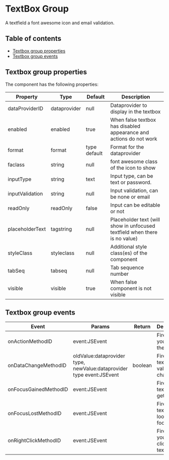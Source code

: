 # TextBox Group

A textfield a font awesome icon and email validation.

## Table of contents

* [Textbox group properties](Textbox-Group.md#textbox-group-properties)
* [Textbox group events](Textbox-Group.md#textbox-group-events)

## Textbox group properties

The component has the following properties:

| Property        | Type         | Default      | Description                                                                |
| --------------- | ------------ | ------------ | -------------------------------------------------------------------------- |
| dataProviderID  | dataprovider | null         | Dataprovider to display in the textbox                                     |
| enabled         | enabled      | true         | When false textbox has disabled appearance and actions do not work         |
| format          | format       | type default | Format for the dataprovider                                                |
| faclass         | string       | null         | font awesome class of the icon to show                                     |
| inputType       | string       | text         | Input type, can be text or password.                                       |
| inputValidation | string       | null         | Input validation, can be none or email                                     |
| readOnly        | readOnly     | false        | Input can be editable or not                                               |
| placeholderText | tagstring    | null         | Placeholder text (will show in unfocused textfield when there is no value) |
| styleClass      | styleclass   | null         | Additional style class(es) of the component                                |
| tabSeq          | tabseq       | null         | Tab sequence number                                                        |
| visible         | visible      | true         | When false component is not visible                                        |

## Textbox group events

| Event                 | Params                                                               | Return  | Description                              |
| --------------------- | -------------------------------------------------------------------- | ------- | ---------------------------------------- |
| onActionMethodID      | event:JSEvent                                                        |         | Fired when you click the label           |
| onDataChangeMethodID  | oldValue:dataprovider type, newValue:dataprovider type event:JSEvent | boolean | Fired when textbox value changes         |
| onFocusGainedMethodID | event:JSEvent                                                        |         | Fired when textfield gets focus          |
| onFocusLostMethodID   | event:JSEvent                                                        |         | Fired when textfield looses focus        |
| onRightClickMethodID  | event:JSEvent                                                        |         | Fired when you right click the textfield |
